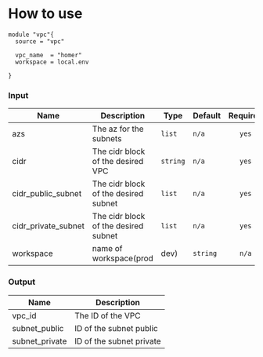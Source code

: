 # How to use  

```
module "vpc"{
  source = "vpc"

  vpc_name  = "homer"
  workspace = local.env

}
```


### Input

| Name | Description | Type | Default | Required |
|------|-------------|------|---------|:--------:|
| azs | The az for the subnets | `list` | `n/a` | `yes` |
| cidr |The cidr block of the desired VPC | `string` | `n/a` | `yes` |
| cidr_public_subnet | The cidr block of the desired subnet | `list` | `n/a` | `yes` |
| cidr_private_subnet | The cidr block of the desired subnet | `list` | `n/a` | `yes` |
| workspace | name of workspace(prod|dev) | `string` | `n/a` | `yes` |


### Output  

| Name | Description |
|------|-------------|
| vpc_id | The ID of the VPC |  
| subnet_public | ID of the subnet public |  
| subnet_private | ID of the subnet private |
